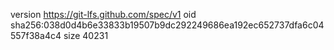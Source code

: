 version https://git-lfs.github.com/spec/v1
oid sha256:038d0d4b6e33833b19507b9dc292249686ea192ec652737dfa6c04557f38a4c4
size 40231
